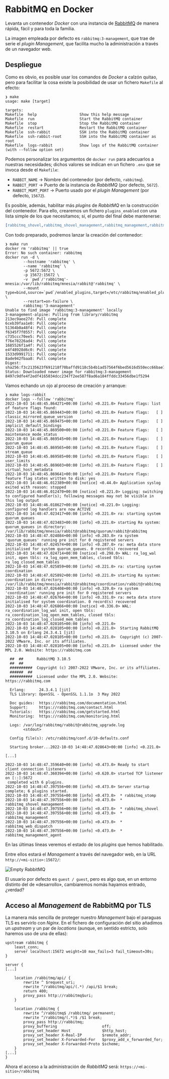 # RabbitMQ en Docker

Levanta un contenedor *Docker* con una instancia de [RabbitMQ](https://www.rabbitmq.com/) de manera rápida, fácil y para toda la familia.

La imagen empleada por defecto es `rabbitmq:3-management`, que trae de serie el *plugin Management*, que facilita mucho la administración a través de un navegador web.

## Despliegue

Como es obvio, es posible usar los comandos de *Docker* a calzón quitao, pero para facilitar la cosa existe la posibilidad de usar un fichero `Makefile` al efecto:

```shell
❯ make
usage: make [target]

targets:
Makefile  help                   Show this help message
Makefile  run                    Start the RabbitMQ container
Makefile  stop                   Stop the RabbitMQ container
Makefile  restart                Restart the RabbitMQ container
Makefile  ssh-rabbit             SSH into the RabbitMQ container
Makefile  ssh-rabbit-root        SSH into the RabbitMQ container as root
Makefile  logs-rabbit            Show logs of the RabbitMQ container (with --follow option set)
```

Podemos personalizar los argumentos de `docker run` para adecuarlos a nuestras necesidades; dichos valores se indican en un fichero `.env` que se invoca desde el `Makefile`:

* `RABBIT_NAME` → Nombre del contenedor (por defecto, `rabbitmq`).
* `RABBIT_PORT` → Puerto de la instancia de *RabbitMQ* (por defecto, `5672`).
* `RABBIT_MGMT_PORT` → Puerto usado por el *plugin Management* (por defecto, `15672`).

Es posible, además, habilitar más *plugins* de *RabbitMQ* en la construcción del contenedor. Para ello, crearemos un fichero `plugins_enabled` con una lista simple de los que necesitamos; sí, el punto del final debe mantenerse:

```erlang
[rabbitmq_shovel,rabbitmq_shovel_management,rabbitmq_management,rabbitmq_stomp].
```

Con todo preparado, podremos lanzar la creación del contenedor:

```shell
❯ make run
docker rm 'rabbitmq' || true
Error: No such container: rabbitmq
docker run -d \
        --hostname 'rabbitmq' \
        --name 'rabbitmq' \
        -p 5672:5672 \
        -p 15672:15672 \
        -v `pwd`/'rabbitmq'-mnesia:/var/lib/rabbitmq/mnesia/rabbit@'rabbitmq' \
        --mount type=bind,source=`pwd`/enabled_plugins,target=/etc/rabbitmq/enabled_plugins \
        --restart=on-failure \
        rabbitmq:'3-management'
Unable to find image 'rabbitmq:3-management' locally
3-management-alpine: Pulling from library/rabbitmq
213ec9aee27d: Pull complete 
6ceb39faa1e0: Pull complete 
51364b0a48f4: Pull complete 
f6345f7f0557: Pull complete 
c735ccc70ee5: Pull complete 
f76e78226ad4: Pull complete 
1685526f1a4f: Pull complete 
e4f48928d6c0: Pull complete 
1533d9991711: Pull complete 
8ade942fbaa8: Pull complete 
Digest: sha256:f3c2135623f691218f70baffd9118c5b4b1ad57564f6bed5616d550ecc66bae7
Status: Downloaded newer image for rabbitmq:3-management
8497c9dfe4f2edf4165034dcc2347f2ee587f8ad6a184ffddc33456dbe1f5294
```

Vamos echando un ojo al proceso de creación y arranque:

```shell
❯ make logs-rabbit
docker logs --follow 'rabbitmq'
2022-10-03 14:48:45.864271+00:00 [info] <0.221.0> Feature flags: list of feature flags found:
2022-10-03 14:48:45.869443+00:00 [info] <0.221.0> Feature flags:   [ ] classic_mirrored_queue_version
2022-10-03 14:48:45.869475+00:00 [info] <0.221.0> Feature flags:   [ ] implicit_default_bindings
2022-10-03 14:48:45.869500+00:00 [info] <0.221.0> Feature flags:   [ ] maintenance_mode_status
2022-10-03 14:48:45.869545+00:00 [info] <0.221.0> Feature flags:   [ ] quorum_queue
2022-10-03 14:48:45.869565+00:00 [info] <0.221.0> Feature flags:   [ ] stream_queue
2022-10-03 14:48:45.869585+00:00 [info] <0.221.0> Feature flags:   [ ] user_limits
2022-10-03 14:48:45.869603+00:00 [info] <0.221.0> Feature flags:   [ ] virtual_host_metadata
2022-10-03 14:48:45.869641+00:00 [info] <0.221.0> Feature flags: feature flag states written to disk: yes
2022-10-03 14:48:46.012389+00:00 [notice] <0.44.0> Application syslog exited with reason: stopped
2022-10-03 14:48:46.012470+00:00 [notice] <0.221.0> Logging: switching to configured handler(s); following messages may not be visible in this log output
2022-10-03 14:48:46.018627+00:00 [notice] <0.221.0> Logging: configured log handlers are now ACTIVE
2022-10-03 14:48:47.023417+00:00 [info] <0.221.0> ra: starting system quorum_queues
2022-10-03 14:48:47.023483+00:00 [info] <0.221.0> starting Ra system: quorum_queues in directory: /var/lib/rabbitmq/mnesia/rabbit@rabbitmq/quorum/rabbit@rabbitmq
2022-10-03 14:48:47.024084+00:00 [info] <0.283.0> ra system 'quorum_queues' running pre init for 0 registered servers
2022-10-03 14:48:47.024574+00:00 [info] <0.287.0> ra: meta data store initialised for system quorum_queues. 0 record(s) recovered
2022-10-03 14:48:47.024714+00:00 [notice] <0.298.0> WAL: ra_log_wal init, open tbls: ra_log_open_mem_tables, closed tbls: ra_log_closed_mem_tables
2022-10-03 14:48:47.025859+00:00 [info] <0.221.0> ra: starting system coordination
2022-10-03 14:48:47.025892+00:00 [info] <0.221.0> starting Ra system: coordination in directory: /var/lib/rabbitmq/mnesia/rabbit@rabbitmq/coordination/rabbit@rabbitmq
2022-10-03 14:48:47.026408+00:00 [info] <0.329.0> ra system 'coordination' running pre init for 0 registered servers
2022-10-03 14:48:47.026764+00:00 [info] <0.331.0> ra: meta data store initialised for system coordination. 0 record(s) recovered
2022-10-03 14:48:47.026866+00:00 [notice] <0.336.0> WAL: ra_coordination_log_wal init, open tbls: ra_coordination_log_open_mem_tables, closed tbls: ra_coordination_log_closed_mem_tables
2022-10-03 14:48:47.028105+00:00 [info] <0.221.0> 
2022-10-03 14:48:47.028105+00:00 [info] <0.221.0>  Starting RabbitMQ 3.10.5 on Erlang 24.3.4.1 [jit]
2022-10-03 14:48:47.028105+00:00 [info] <0.221.0>  Copyright (c) 2007-2022 VMware, Inc. or its affiliates.
2022-10-03 14:48:47.028105+00:00 [info] <0.221.0>  Licensed under the MPL 2.0. Website: https://rabbitmq.com

  ##  ##      RabbitMQ 3.10.5
  ##  ##
  ##########  Copyright (c) 2007-2022 VMware, Inc. or its affiliates.
  ######  ##
  ##########  Licensed under the MPL 2.0. Website: https://rabbitmq.com

  Erlang:      24.3.4.1 [jit]
  TLS Library: OpenSSL - OpenSSL 1.1.1o  3 May 2022

  Doc guides:  https://rabbitmq.com/documentation.html
  Support:     https://rabbitmq.com/contact.html
  Tutorials:   https://rabbitmq.com/getstarted.html
  Monitoring:  https://rabbitmq.com/monitoring.html

  Logs: /var/log/rabbitmq/rabbit@rabbitmq_upgrade.log
        <stdout>

  Config file(s): /etc/rabbitmq/conf.d/10-defaults.conf

  Starting broker...2022-10-03 14:48:47.028643+00:00 [info] <0.221.0>

[...]

2022-10-03 14:48:47.359640+00:00 [info] <0.473.0> Ready to start client connection listeners
2022-10-03 14:48:47.360394+00:00 [info] <0.620.0> started TCP listener on [::]:5672
 completed with 6 plugins.
2022-10-03 14:48:47.397556+00:00 [info] <0.473.0> Server startup complete; 6 plugins started.
2022-10-03 14:48:47.397556+00:00 [info] <0.473.0>  * rabbitmq_stomp
2022-10-03 14:48:47.397556+00:00 [info] <0.473.0>  * rabbitmq_shovel_management
2022-10-03 14:48:47.397556+00:00 [info] <0.473.0>  * rabbitmq_shovel
2022-10-03 14:48:47.397556+00:00 [info] <0.473.0>  * rabbitmq_management
2022-10-03 14:48:47.397556+00:00 [info] <0.473.0>  * rabbitmq_web_dispatch
2022-10-03 14:48:47.397556+00:00 [info] <0.473.0>  * rabbitmq_management_agent
```

En las últimas líneas veremos el estado de los *plugins* que hemos habilitado.

Entre ellos estará el *Management* a través del navegador web, en la URL `http://<mi-sitio>:15672/`:

![Empty RabbitMQ](./doc/rabbitmq-out-of-the-box.png?raw=true "RabbitMQ out of the box")

El usuario por defecto es `guest / guest`, pero es algo que, en un entorno distinto del de «desarrollo», cambiaremos nomás hayamos entrado, ¿verdad?

## Acceso al *Management* de RabbitMQ por TLS

La manera más sencilla de proteger nuestro *Management* bajo el paraguas TLS es servirlo con *Nginx*. En el fichero de configuración del sitio añadimos un *upstream* y un par de *locations* (aunque, en sentido estricto, solo haremos uso de una de ellas):

```shell
upstream rabbitmq {        
    least_conn;
    server localhost:15672 weight=10 max_fails=3 fail_timeout=30s;
}

server {
[...]

    location /rabbitmq/api/ {
        rewrite ^ $request_uri;
        rewrite ^/rabbitmq/api/(.*) /api/$1 break;
        return 400;
        proxy_pass http://rabbitmq$uri;
    }

    location /rabbitmq {
        rewrite ^/rabbitmq$ /rabbitmq/ permanent;
        rewrite ^/rabbitmq/(.*)$ /$1 break;
        proxy_pass http://rabbitmq;
        proxy_buffering                    off;
        proxy_set_header Host              $http_host;
        proxy_set_header X-Real-IP         $remote_addr;
        proxy_set_header X-Forwarded-For   $proxy_add_x_forwarded_for;
        proxy_set_header X-Forwarded-Proto $scheme;
    }
[...]
}
```

Ahora el acceso a la administración de *RabbitMQ* será: `https://<mi-sitio>/rabbitmq`
